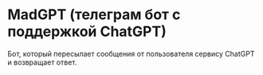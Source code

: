 # MadGPT (телеграм бот с поддержкой ChatGPT)
Бот, который пересылает сообщения от пользователя сервису ChatGPT и возвращает ответ.

